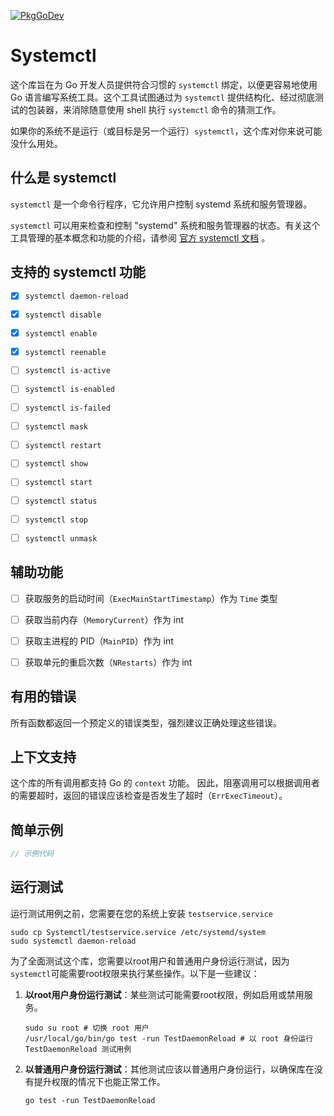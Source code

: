 [![PkgGoDev](https://pkg.go.dev/github.com/HJH0924/Systemctl)](https://pkg.go.dev/github.com/HJH0924/Systemctl)
# Systemctl

这个库旨在为 Go 开发人员提供符合习惯的 `systemctl` 绑定，以便更容易地使用 Go 语言编写系统工具。这个工具试图通过为 `systemctl` 提供结构化、经过彻底测试的包装器，来消除随意使用 shell 执行 `systemctl` 命令的猜测工作。

如果你的系统不是运行（或目标是另一个运行）`systemctl`，这个库对你来说可能没什么用处。



## 什么是 systemctl

`systemctl` 是一个命令行程序，它允许用户控制 systemd 系统和服务管理器。

`systemctl` 可以用来检查和控制 "systemd" 系统和服务管理器的状态。有关这个工具管理的基本概念和功能的介绍，请参阅 [官方 systemctl 文档](https://www.man7.org/linux/man-pages/man1/systemctl.1.html) 。



## 支持的 systemctl 功能

- [x] `systemctl daemon-reload`
- [x] `systemctl disable`
- [x] `systemctl enable`
- [x] `systemctl reenable`
- [ ] `systemctl is-active`
- [ ] `systemctl is-enabled`
- [ ] `systemctl is-failed`
- [ ] `systemctl mask`
- [ ] `systemctl restart`
- [ ] `systemctl show`
- [ ] `systemctl start`
- [ ] `systemctl status`
- [ ] `systemctl stop`
- [ ] `systemctl unmask`



## 辅助功能

- [ ] 获取服务的启动时间（`ExecMainStartTimestamp`）作为 `Time` 类型
- [ ] 获取当前内存（`MemoryCurrent`）作为 int
- [ ] 获取主进程的 PID（`MainPID`）作为 int
- [ ] 获取单元的重启次数（`NRestarts`）作为 int



## 有用的错误

所有函数都返回一个预定义的错误类型，强烈建议正确处理这些错误。



## 上下文支持

这个库的所有调用都支持 Go 的 `context` 功能。
因此，阻塞调用可以根据调用者的需要超时，返回的错误应该检查是否发生了超时（`ErrExecTimeout`）。



## 简单示例

```go
// 示例代码
```



## 运行测试

运行测试用例之前，您需要在您的系统上安装 `testservice.service`

```shell
sudo cp Systemctl/testservice.service /etc/systemd/system
sudo systemctl daemon-reload
```



为了全面测试这个库，您需要以root用户和普通用户身份运行测试，因为`systemctl`可能需要root权限来执行某些操作。以下是一些建议：

1.  **以root用户身份运行测试**：某些测试可能需要root权限，例如启用或禁用服务。

    ```shell
    sudo su root # 切换 root 用户
    /usr/local/go/bin/go test -run TestDaemonReload # 以 root 身份运行 TestDaemonReload 测试用例
    ```

2.  **以普通用户身份运行测试**：其他测试应该以普通用户身份运行，以确保库在没有提升权限的情况下也能正常工作。

    ```shell
    go test -run TestDaemonReload
    ```
